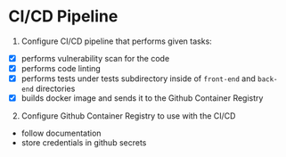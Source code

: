 # CI/CD Pipeline
1. Configure CI/CD pipeline that performs given tasks:
- [x] performs vulnerability scan for the code
- [x] performs code linting
- [x] performs tests under tests subdirectory inside of `front-end` and `back-end` directories
- [x] builds docker image and sends it to the Github Container Registry
2. Configure Github Container Registry to use with the CI/CD
- follow documentation
- store credentials in github secrets
